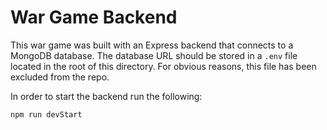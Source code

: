 # War Game Backend

This war game was built with an Express backend that connects to a MongoDB database.
The database URL should be stored in a `.env` file located in the root of this directory. For obvious reasons, this file has been excluded from the repo.

In order to start the backend run the following:
```
npm run devStart
```